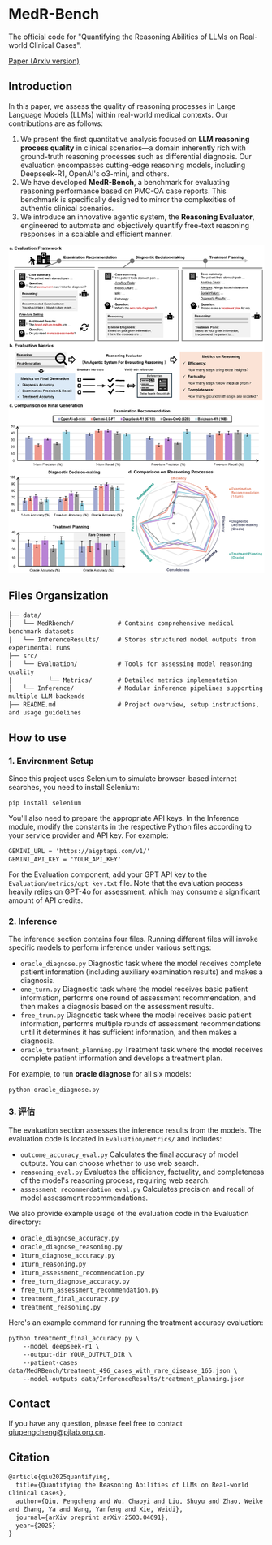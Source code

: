 # MedR-Bench 
The official code for "Quantifying the Reasoning Abilities of LLMs on Real-world Clinical Cases".

[Paper (Arxiv version)](https://arxiv.org/abs/2503.04691)

## Introduction
In this paper, we assess the quality of reasoning processes in Large Language Models (LLMs) within real-world medical contexts. Our contributions are as follows:

1. We present the first quantitative analysis focused on **LLM reasoning process quality** in clinical scenarios—a domain inherently rich with ground-truth reasoning processes such as differential diagnosis. Our evaluation encompasses cutting-edge reasoning models, including Deepseek-R1, OpenAI's o3-mini, and others.
2. We have developed **MedR-Bench**, a benchmark for evaluating reasoning performance based on PMC-OA case reports. This benchmark is specifically designed to mirror the complexities of authentic clinical scenarios.
3. We introduce an innovative agentic system, the **Reasoning Evaluator**, engineered to automate and objectively quantify free-text reasoning responses in a scalable and efficient manner.

![](assets/teaser.png)

## Files Organsization
```
├── data/
│   └── MedRbench/            # Contains comprehensive medical benchmark datasets
│   └── InferenceResults/     # Stores structured model outputs from experimental runs
├── src/
│   └── Evaluation/           # Tools for assessing model reasoning quality 
|          └── Metrics/       # Detailed metrics implementation
│   └── Inference/            # Modular inference pipelines supporting multiple LLM backends
├── README.md                 # Project overview, setup instructions, and usage guidelines
```
## How to use
### 1. Environment Setup
Since this project uses Selenium to simulate browser-based internet searches, you need to install Selenium:
```
pip install selenium
```

You'll also need to prepare the appropriate API keys. In the Inference module, modify the constants in the respective Python files according to your service provider and API key. For example:
```
GEMINI_URL = 'https://aigptapi.com/v1/'
GEMINI_API_KEY = 'YOUR_API_KEY'
```
For the Evaluation component, add your GPT API key to the `Evaluation/metrics/gpt_key.txt` file. Note that the evaluation process heavily relies on GPT-4o for assessment, which may consume a significant amount of API credits.

### 2. Inference
The inference section contains four files. Running different files will invoke specific models to perform inference under various settings:
- `oracle_diagnose.py` Diagnostic task where the model receives complete patient information (including auxiliary examination results) and makes a diagnosis.
- `one_turn.py` Diagnostic task where the model receives basic patient information, performs one round of assessment recommendation, and then makes a diagnosis based on the assessment results.
- `free_trun.py` Diagnostic task where the model receives basic patient information, performs multiple rounds of assessment recommendations until it determines it has sufficient information, and then makes a diagnosis.
- `oracle_treatment_planning.py` Treatment task where the model receives complete patient information and develops a treatment plan.

For example, to run **oracle diagnose** for all six models:
```
python oracle_diagnose.py
```


### 3. 评估
The evaluation section assesses the inference results from the models. The evaluation code is located in `Evaluation/metrics/` and includes:
- `outcome_accuracy_eval.py` Calculates the final accuracy of model outputs. You can choose whether to use web search.
- `reasoning_eval.py` Evaluates the efficiency, factuality, and completeness of the model's reasoning process, requiring web search.
- `assessment_recommendation_eval.py` Calculates precision and recall of model assessment recommendations.

We also provide example usage of the evaluation code in the Evaluation directory:
- `oracle_diagnose_accuracy.py`
- `oracle_diagnose_reasoning.py`
- `1turn_diagnose_accuracy.py`
- `1turn_reasoning.py`
- `1turn_assessment_recommendation.py`
- `free_turn_diagnose_accuracy.py`
- `free_turn_assessment_recommendation.py`
- `treatment_final_accuracy.py`
- `treatment_reasoning.py`

Here's an example command for running the treatment accuracy evaluation:
```
python treatment_final_accuracy.py \
    --model deepseek-r1 \
    --output-dir YOUR_OUTPUT_DIR \
    --patient-cases data/MedRBench/treatment_496_cases_with_rare_disease_165.json \
    --model-outputs data/InferenceResults/treatment_planning.json
```

## Contact
If you have any question, please feel free to contact qiupengcheng@pjlab.org.cn.

## Citation
```
@article{qiu2025quantifying,
  title={Quantifying the Reasoning Abilities of LLMs on Real-world Clinical Cases},
  author={Qiu, Pengcheng and Wu, Chaoyi and Liu, Shuyu and Zhao, Weike and Zhang, Ya and Wang, Yanfeng and Xie, Weidi},
  journal={arXiv preprint arXiv:2503.04691},
  year={2025}
}
```

